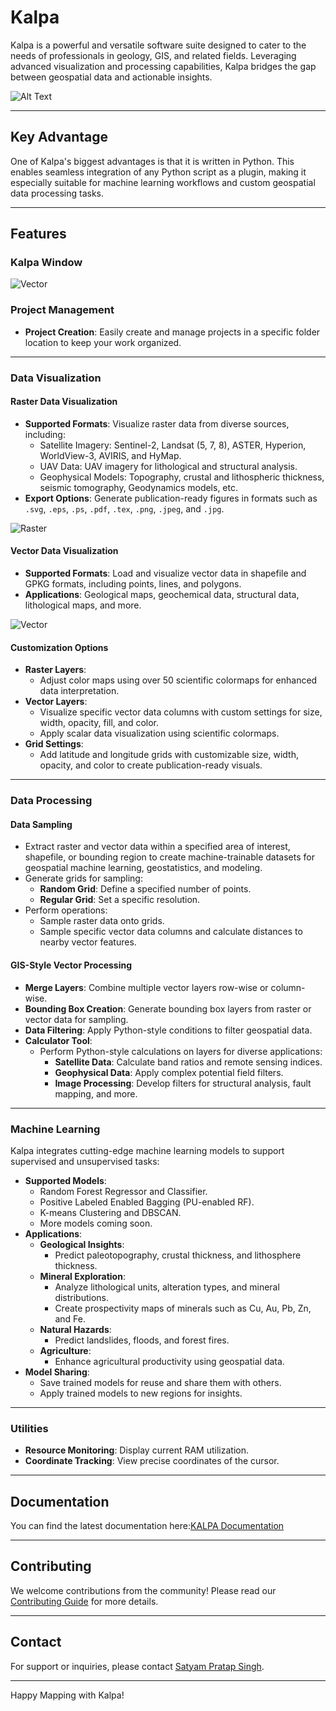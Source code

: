 # Kalpa


Kalpa is a powerful and versatile software suite designed to cater to the needs of professionals in geology, GIS, and related fields. Leveraging advanced visualization and processing capabilities, Kalpa bridges the gap between geospatial data and actionable insights.

![Alt Text](assets/KALPA_Main.png)

---

## Key Advantage

One of Kalpa's biggest advantages is that it is written in Python. This enables seamless integration of any Python script as a plugin, making it especially suitable for machine learning workflows and custom geospatial data processing tasks.

---

## Features

### **Kalpa Window**

![Vector](assets/KalpaWindow.jpeg)
### **Project Management**
- **Project Creation**: Easily create and manage projects in a specific folder location to keep your work organized.

---

### **Data Visualization**

#### **Raster Data Visualization**
- **Supported Formats**: Visualize raster data from diverse sources, including:
  - Satellite Imagery: Sentinel-2, Landsat (5, 7, 8), ASTER, Hyperion, WorldView-3, AVIRIS, and HyMap.
  - UAV Data: UAV imagery for lithological and structural analysis.
  - Geophysical Models: Topography, crustal and lithospheric thickness, seismic tomography, Geodynamics models, etc.
- **Export Options**: Generate publication-ready figures in formats such as `.svg`, `.eps`, `.ps`, `.pdf`, `.tex`, `.png`, `.jpeg`, and `.jpg`.

![Raster](assets/Raster.jpeg)

#### **Vector Data Visualization**
- **Supported Formats**: Load and visualize vector data in shapefile and GPKG formats, including points, lines, and polygons.
- **Applications**: Geological maps, geochemical data, structural data, lithological maps, and more.

![Vector](assets/Vector.jpeg)

#### **Customization Options**
- **Raster Layers**:
  - Adjust color maps using over 50 scientific colormaps for enhanced data interpretation.
- **Vector Layers**:
  - Visualize specific vector data columns with custom settings for size, width, opacity, fill, and color.
  - Apply scalar data visualization using scientific colormaps.
- **Grid Settings**:
  - Add latitude and longitude grids with customizable size, width, opacity, and color to create publication-ready visuals.

---

### **Data Processing**

#### **Data Sampling**
- Extract raster and vector data within a specified area of interest, shapefile, or bounding region to create machine-trainable datasets for geospatial machine learning, geostatistics, and modeling.
- Generate grids for sampling:
  - **Random Grid**: Define a specified number of points.
  - **Regular Grid**: Set a specific resolution.
- Perform operations:
  - Sample raster data onto grids.
  - Sample specific vector data columns and calculate distances to nearby vector features.

#### **GIS-Style Vector Processing**
- **Merge Layers**: Combine multiple vector layers row-wise or column-wise.
- **Bounding Box Creation**: Generate bounding box layers from raster or vector data for sampling.
- **Data Filtering**: Apply Python-style conditions to filter geospatial data.
- **Calculator Tool**:
  - Perform Python-style calculations on layers for diverse applications:
    - **Satellite Data**: Calculate band ratios and remote sensing indices.
    - **Geophysical Data**: Apply complex potential field filters.
    - **Image Processing**: Develop filters for structural analysis, fault mapping, and more.

---

### **Machine Learning**
Kalpa integrates cutting-edge machine learning models to support supervised and unsupervised tasks:

- **Supported Models**:
  - Random Forest Regressor and Classifier.
  - Positive Labeled Enabled Bagging (PU-enabled RF).
  - K-means Clustering and DBSCAN.
  - More models coming soon.
- **Applications**:
  - **Geological Insights**:
    - Predict paleotopography, crustal thickness, and lithosphere thickness.
  - **Mineral Exploration**:
    - Analyze lithological units, alteration types, and mineral distributions.
    - Create prospectivity maps of minerals such as Cu, Au, Pb, Zn, and Fe.
  - **Natural Hazards**:
    - Predict landslides, floods, and forest fires.
  - **Agriculture**:
    - Enhance agricultural productivity using geospatial data.
- **Model Sharing**:
  - Save trained models for reuse and share them with others.
  - Apply trained models to new regions for insights.

---

### **Utilities**
- **Resource Monitoring**: Display current RAM utilization.
- **Coordinate Tracking**: View precise coordinates of the cursor.

---

## Documentation

You can find the latest documentation here:[KALPA Documentation](https://unisyd-my.sharepoint.com/:w:/g/personal/satyampratap_singh_sydney_edu_au/Eeyp-2WIuttHjvlxXHYawkAB9RmTfyuzACFRTCtE2eI6PA?e=dkCt7i)

---
## Contributing
We welcome contributions from the community! Please read our [Contributing Guide](CONTRIBUTING.md) for more details.

---

## Contact
For support or inquiries, please contact [Satyam Pratap Singh](singhsatyampratap@gmail.com).

---


Happy Mapping with Kalpa!
